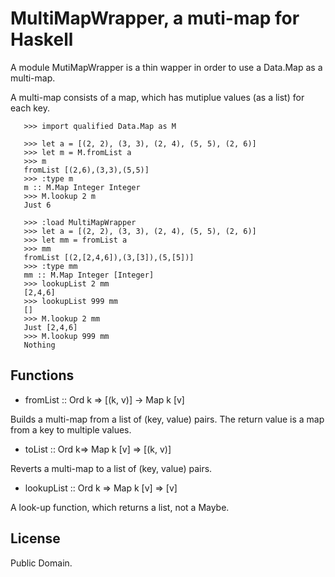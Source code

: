 # MultiMapWrapper, a muti-map for Haskell

A module MutiMapWrapper is a thin wapper 
in order to use a Data.Map as a multi-map.

A multi-map consists of a map, which has mutiplue values (as a list)
for each key.

```
   >>> import qualified Data.Map as M
   
   >>> let a = [(2, 2), (3, 3), (2, 4), (5, 5), (2, 6)]
   >>> let m = M.fromList a
   >>> m
   fromList [(2,6),(3,3),(5,5)]
   >>> :type m
   m :: M.Map Integer Integer
   >>> M.lookup 2 m
   Just 6
   
   >>> :load MultiMapWrapper
   >>> let a = [(2, 2), (3, 3), (2, 4), (5, 5), (2, 6)]
   >>> let mm = fromList a
   >>> mm
   fromList [(2,[2,4,6]),(3,[3]),(5,[5])]
   >>> :type mm
   mm :: M.Map Integer [Integer]
   >>> lookupList 2 mm
   [2,4,6]
   >>> lookupList 999 mm
   []
   >>> M.lookup 2 mm
   Just [2,4,6]
   >>> M.lookup 999 mm
   Nothing
```

## Functions

* fromList :: Ord k => [(k, v)] -> Map k [v]

Builds a multi-map from a list of (key, value) pairs.
The return value is a map from a key to multiple values.

* toList :: Ord k=> Map k [v] => [(k, v)]

Reverts a multi-map to a list of (key, value) pairs.

* lookupList :: Ord k => Map k [v] => [v]

A look-up function, which returns a list, not a Maybe.

## License

Public Domain.
   
